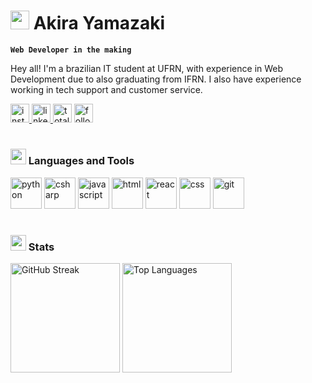 <h1>
  <span>
    <img src="https://media.tenor.com/OEAjabUzGKEAAAAi/microsoft-computer.gif"
      height="30"
      </span>
    Akira Yamazaki</h1>
    
**`Web Developer in the making`**

Hey all! I'm a brazilian IT student at UFRN, with experience in Web Development due to also graduating from IFRN. I also have experience working in tech support and customer service.

<div align="left">
  <a href="https://instagram.com/akiraymzk" target="_blank">
    <img alt="instagram" title="Follow me on Instagram!" src="https://img.shields.io/static/v1?message=Instagram&logo=instagram&label=&color=E4405F&logoColor=white&labelColor=&style=for-the-badge" height="30" alt="instagram logo"  />
  </a>
  <a href="https://www.linkedin.com/in/akira-yamazaki/" target="_blank">
    <img alt="linkedin" title="Take a look at my LinkedIn" src="https://img.shields.io/static/v1?message=LinkedIn&logo=linkedin&label=&color=0077B5&logoColor=white&labelColor=&style=for-the-badge" height="30" alt="linkedin logo"  />
  </a>
  <a href="https://github.com/yamazakira?tab=repositories&sort=stargazers">
    <img alt="total stars" title="Total stars on GitHub" src="https://custom-icon-badges.demolab.com/github/stars/yamazakira?color=55960c&style=for-the-badge&labelColor=488207&logo=star" height="30" /></a>
  <a href="https://github.com/yamazakira?tab=followers">
    <img alt="followers" title="Follow me on Github!" src="https://custom-icon-badges.demolab.com/github/followers/yamazakira?color=236ad3&labelColor=1155ba&style=for-the-badge&logo=person-add&label=Follow&logoColor=white" height="30" /></a>
</div>

#
<h3>
  <span>
    <img src="https://custom-doodle.com/wp-content/uploads/doodle/windows-95-spin-disc-icon-doodle/windows-95-spin-disc-icon-doodle.gif"
      height="25"
      </span>
    Languages and Tools</h3>

<div align="left">
  <img alt="python" height="50" src="https://cdn.jsdelivr.net/gh/devicons/devicon@latest/icons/python/python-original.svg" />
  <img alt="csharp" height="50" src="https://cdn.jsdelivr.net/gh/devicons/devicon@latest/icons/csharp/csharp-original.svg" />
  <img alt="javascript" height="50" src="https://cdn.jsdelivr.net/gh/devicons/devicon@latest/icons/javascript/javascript-original.svg" />
  <img alt="html" height="50" src="https://cdn.jsdelivr.net/gh/devicons/devicon@latest/icons/react/react-original.svg" />
  <img alt="react" height="50" src="https://cdn.jsdelivr.net/gh/devicons/devicon@latest/icons/html5/html5-original.svg" />
  <img alt="css" height="50" src="https://cdn.jsdelivr.net/gh/devicons/devicon@latest/icons/css3/css3-original.svg" />
  <img alt="git" height="50" src="https://cdn.jsdelivr.net/gh/devicons/devicon@latest/icons/git/git-original.svg" />
</div>

#
<h3>
  <span>
    <img src="https://external-content.duckduckgo.com/iu/?u=https%3A%2F%2F33.media.tumblr.com%2F5fa0b5c639f38671ee83c407b25f6b13%2Ftumblr_n8gb71pSid1r6zgh0o1_500.gif&f=1&nofb=1&ipt=8ad5c8b5d08a8f418470cca56a06a07841ca394814a9314bda8e74c756b336b3&ipo=images"
      height="25"
      </span>
    Stats</h3>

<div align="left">
<a href="https://git.io/streak-stats"><img src="https://streak-stats.demolab.com?user=yamazakira&theme=synthwave&date_format=j%20M%5B%20Y%5D&mode=daily" height="175" alt="GitHub Streak" /></a>
<a href="https://github.com/anuraghazra/github-readme-stats"><img src="https://github-readme-stats.vercel.app/api/top-langs/?username=yamazakira&layout=compact&theme=synthwave" height="175" alt="Top Languages" /></a>
</div>
